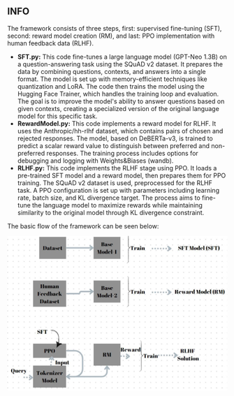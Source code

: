 ## INFO

The framework consists of three steps, first: supervised fine-tuning (SFT), second: reward model creation (RM), and last: PPO implementation with human feedback data (RLHF).

- **SFT.py:** This code fine-tunes a large language model (GPT-Neo 1.3B) on a question-answering task using the SQuAD v2 dataset. It prepares the data by combining questions, contexts, and answers into a single format. The model is set up with memory-efficient techniques like quantization and LoRA. The code then trains the model using the Hugging Face Trainer, which handles the training loop and evaluation. The goal is to improve the model's ability to answer questions based on given contexts, creating a specialized version of the original language model for this specific task.
-  **RewardModel.py:** This code implements a reward model for RLHF. It uses the Anthropic/hh-rlhf dataset, which contains pairs of chosen and rejected responses. The model, based on DeBERTa-v3, is trained to predict a scalar reward value to distinguish between preferred and non-preferred responses. The training process includes options for debugging and logging with Weights&Biases (wandb).
-  **RLHF.py:** This code implements the RLHF stage using PPO. It loads a pre-trained SFT model and a reward model, then prepares them for PPO training. The SQuAD v2 dataset is used, preprocessed for the RLHF task. A PPO configuration is set up with parameters including learning rate, batch size, and KL divergence target. The process aims to fine-tune the language model to maximize rewards while maintaining similarity to the original model through KL divergence constraint. 

The basic flow of the framework can be seen below:

![AV_Module](https://github.com/Yigit-Kuyu/LLM_with_HumanFeedback/blob/main/Frameworks.jpg)

